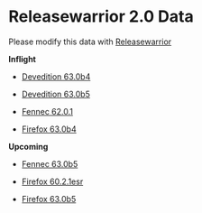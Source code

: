 

Releasewarrior 2.0 Data
=======================

Please modify this data with [Releasewarrior](https://github.com/mozilla-releng/releasewarrior-2.0)

**Inflight**

* [Devedition 63.0b4](/inflight/devedition/devedition-devedition-63.0b4.md)

* [Devedition 63.0b5](/inflight/devedition/devedition-devedition-63.0b5.md)

* [Fennec 62.0.1](/inflight/fennec/fennec-release-62.0.1.md)

* [Firefox 63.0b4](/inflight/firefox/firefox-beta-63.0b4.md)

**Upcoming**

* [Fennec 63.0b5](/upcoming/fennec/fennec-beta-63.0b5.md)

* [Firefox 60.2.1esr](/upcoming/firefox/firefox-esr60-60.2.1esr.md)

* [Firefox 63.0b5](/upcoming/firefox/firefox-beta-63.0b5.md)


